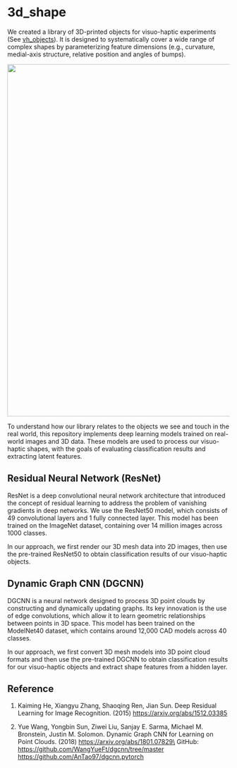 # 3d_shape

We created a library of 3D-printed objects for visuo-haptic experiments (See [vh_objects](https://github.com/williamsnider/vh_objects)). It is designed to systematically cover a wide range of complex shapes by parameterizing feature dimensions (e.g., curvature, medial-axis structure, relative position and angles of bumps).

<img src="examples/shape_example.gif" width="800"> 


To understand how our library relates to the objects we see and touch in the real world, this repository implements deep learning models trained on real-world images and 3D data. These models are used to process our visuo-haptic shapes, with the goals of evaluating classification results and extracting latent features.


## Residual Neural Network (ResNet)

ResNet is a deep convolutional neural network architecture that introduced the concept of residual learning to address the problem of vanishing gradients in deep networks. We use the ResNet50 model, which consists of 49 convolutional layers and 1 fully connected layer. This model has been trained on the ImageNet dataset, containing over 14 million images across 1000 classes.

In our approach, we first render our 3D mesh data into 2D images, then use the pre-trained ResNet50 to obtain classification results of our visuo-haptic objects.


## Dynamic Graph CNN (DGCNN)

DGCNN is a neural network designed to process 3D point clouds by constructing and dynamically updating graphs. Its key innovation is the use of edge convolutions, which allow it to learn geometric relationships between points in 3D space. This model has been trained on the ModelNet40 dataset, which contains around 12,000 CAD models across 40 classes.

In our approach, we first convert 3D mesh models into 3D point cloud formats and then use the pre-trained DGCNN to obtain classification results for our visuo-haptic objects and extract shape features from a hidden layer.


## Reference
1. Kaiming He, Xiangyu Zhang, Shaoqing Ren, Jian Sun. Deep Residual Learning for Image Recognition. (2015) https://arxiv.org/abs/1512.03385

2. Yue Wang, Yongbin Sun, Ziwei Liu, Sanjay E. Sarma, Michael M. Bronstein, Justin M. Solomon. Dynamic Graph CNN for Learning on Point Clouds. (2018) https://arxiv.org/abs/1801.07829\
GitHub:\
https://github.com/WangYueFt/dgcnn/tree/master
https://github.com/AnTao97/dgcnn.pytorch


